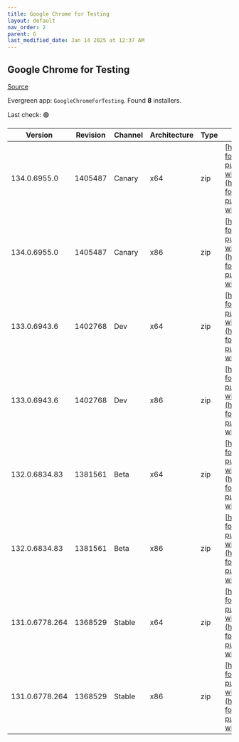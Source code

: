 ```yaml
---
title: Google Chrome for Testing
layout: default
nav_order: 2
parent: G
last_modified_date: Jan 14 2025 at 12:37 AM
---
```


## Google Chrome for Testing

[Source](https://googlechromelabs.github.io/chrome-for-testing/)

Evergreen app: `GoogleChromeForTesting`. Found **8** installers.

Last check: 🟢

| Version        | Revision | Channel | Architecture | Type | URI                                                                                                                                                                                              |
| -------------- | -------- | ------- | ------------ | ---- | ------------------------------------------------------------------------------------------------------------------------------------------------------------------------------------------------ |
| 134.0.6955.0   | 1405487  | Canary  | x64          | zip  | [https://storage.googleapis.com/chrome-for-testing-public/134.0.6955.0/win64/chrome-win64.zip](https://storage.googleapis.com/chrome-for-testing-public/134.0.6955.0/win64/chrome-win64.zip)     |
| 134.0.6955.0   | 1405487  | Canary  | x86          | zip  | [https://storage.googleapis.com/chrome-for-testing-public/134.0.6955.0/win32/chrome-win32.zip](https://storage.googleapis.com/chrome-for-testing-public/134.0.6955.0/win32/chrome-win32.zip)     |
| 133.0.6943.6   | 1402768  | Dev     | x64          | zip  | [https://storage.googleapis.com/chrome-for-testing-public/133.0.6943.6/win64/chrome-win64.zip](https://storage.googleapis.com/chrome-for-testing-public/133.0.6943.6/win64/chrome-win64.zip)     |
| 133.0.6943.6   | 1402768  | Dev     | x86          | zip  | [https://storage.googleapis.com/chrome-for-testing-public/133.0.6943.6/win32/chrome-win32.zip](https://storage.googleapis.com/chrome-for-testing-public/133.0.6943.6/win32/chrome-win32.zip)     |
| 132.0.6834.83  | 1381561  | Beta    | x64          | zip  | [https://storage.googleapis.com/chrome-for-testing-public/132.0.6834.83/win64/chrome-win64.zip](https://storage.googleapis.com/chrome-for-testing-public/132.0.6834.83/win64/chrome-win64.zip)   |
| 132.0.6834.83  | 1381561  | Beta    | x86          | zip  | [https://storage.googleapis.com/chrome-for-testing-public/132.0.6834.83/win32/chrome-win32.zip](https://storage.googleapis.com/chrome-for-testing-public/132.0.6834.83/win32/chrome-win32.zip)   |
| 131.0.6778.264 | 1368529  | Stable  | x64          | zip  | [https://storage.googleapis.com/chrome-for-testing-public/131.0.6778.264/win64/chrome-win64.zip](https://storage.googleapis.com/chrome-for-testing-public/131.0.6778.264/win64/chrome-win64.zip) |
| 131.0.6778.264 | 1368529  | Stable  | x86          | zip  | [https://storage.googleapis.com/chrome-for-testing-public/131.0.6778.264/win32/chrome-win32.zip](https://storage.googleapis.com/chrome-for-testing-public/131.0.6778.264/win32/chrome-win32.zip) |
